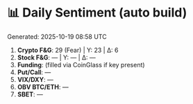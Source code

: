 # 📊 Daily Sentiment (auto build)
Generated: 2025-10-19 08:58 UTC

1) **Crypto F&G**: 29 (Fear) | Y: 23 | Δ: 6
2) **Stock F&G**: — | Y: — | Δ: —
3) **Funding**: (filled via CoinGlass if key present)
4) **Put/Call**: —
5) **VIX/DXY**: —
6) **OBV BTC/ETH**: —
7) **SBET**: —
